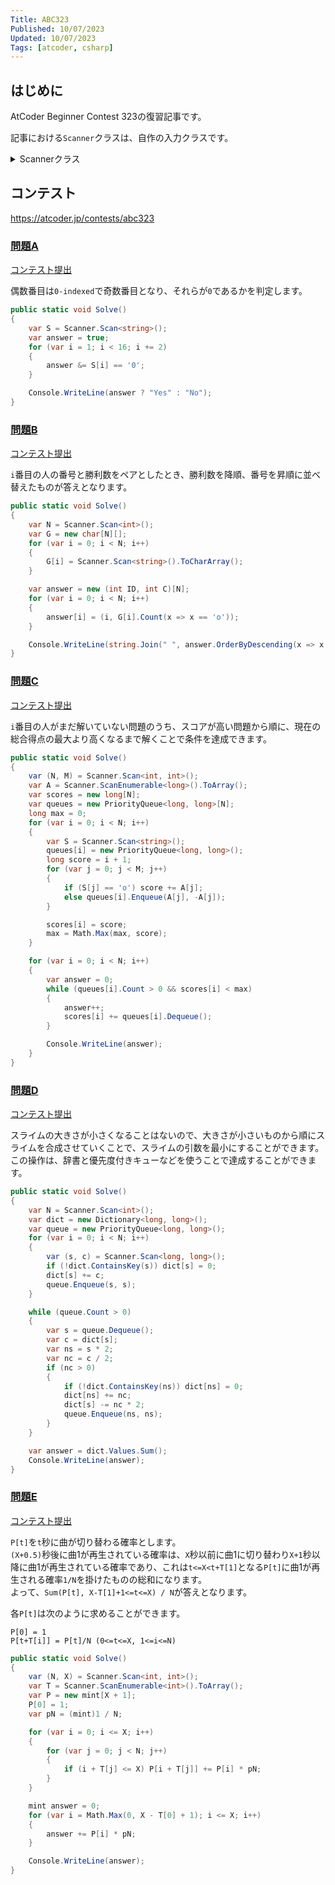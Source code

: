 ```yaml
---
Title: ABC323
Published: 10/07/2023
Updated: 10/07/2023
Tags: [atcoder, csharp]
---
```


## はじめに

AtCoder Beginner Contest 323の復習記事です。

記事における`Scanner`クラスは、自作の入力クラスです。

<details>
<summary>Scannerクラス</summary>

```csharp
public static class Scanner
{
    public static T Scan<T>() where T : IConvertible => Convert<T>(ScanStringArray()[0]);
    public static (T1, T2) Scan<T1, T2>() where T1 : IConvertible where T2 : IConvertible
    {
        var input = ScanStringArray();
        return (Convert<T1>(input[0]), Convert<T2>(input[1]));
    }
    public static (T1, T2, T3) Scan<T1, T2, T3>() where T1 : IConvertible where T2 : IConvertible where T3 : IConvertible
    {
        var input = ScanStringArray();
        return (Convert<T1>(input[0]), Convert<T2>(input[1]), Convert<T3>(input[2]));
    }
    public static (T1, T2, T3, T4) Scan<T1, T2, T3, T4>() where T1 : IConvertible where T2 : IConvertible where T3 : IConvertible where T4 : IConvertible
    {
        var input = ScanStringArray();
        return (Convert<T1>(input[0]), Convert<T2>(input[1]), Convert<T3>(input[2]), Convert<T4>(input[3]));
    }
    public static (T1, T2, T3, T4, T5) Scan<T1, T2, T3, T4, T5>() where T1 : IConvertible where T2 : IConvertible where T3 : IConvertible where T4 : IConvertible where T5 : IConvertible
    {
        var input = ScanStringArray();
        return (Convert<T1>(input[0]), Convert<T2>(input[1]), Convert<T3>(input[2]), Convert<T4>(input[3]), Convert<T5>(input[4]));
    }
    public static (T1, T2, T3, T4, T5, T6) Scan<T1, T2, T3, T4, T5, T6>() where T1 : IConvertible where T2 : IConvertible where T3 : IConvertible where T4 : IConvertible where T5 : IConvertible where T6 : IConvertible
    {
        var input = ScanStringArray();
        return (Convert<T1>(input[0]), Convert<T2>(input[1]), Convert<T3>(input[2]), Convert<T4>(input[3]), Convert<T5>(input[4]), Convert<T6>(input[5]));
    }
    public static IEnumerable<T> ScanEnumerable<T>() where T : IConvertible => ScanStringArray().Select(Convert<T>);
    private static string[] ScanStringArray()
    {
        var line = Console.ReadLine()?.Trim() ?? string.Empty;
        return string.IsNullOrEmpty(line) ? Array.Empty<string>() : line.Split(' ');
    }
    private static T Convert<T>(string value) where T : IConvertible => (T)System.Convert.ChangeType(value, typeof(T));
}
```

</details>

## コンテスト

<https://atcoder.jp/contests/abc323>

### [問題A](https://atcoder.jp/contests/abc323/tasks/abc323_a)

[コンテスト提出](https://atcoder.jp/contests/ABC323/submissions/46279658)

偶数番目は`0-indexed`で奇数番目となり、それらが`0`であるかを判定します。

```csharp
public static void Solve()
{
    var S = Scanner.Scan<string>();
    var answer = true;
    for (var i = 1; i < 16; i += 2)
    {
        answer &= S[i] == '0';
    }

    Console.WriteLine(answer ? "Yes" : "No");
}
```

### [問題B](https://atcoder.jp/contests/abc323/tasks/abc323_b)

[コンテスト提出](https://atcoder.jp/contests/ABC323/submissions/46279658)

`i`番目の人の番号と勝利数をペアとしたとき、勝利数を降順、番号を昇順に並べ替えたものが答えとなります。

```csharp
public static void Solve()
{
    var N = Scanner.Scan<int>();
    var G = new char[N][];
    for (var i = 0; i < N; i++)
    {
        G[i] = Scanner.Scan<string>().ToCharArray();
    }

    var answer = new (int ID, int C)[N];
    for (var i = 0; i < N; i++)
    {
        answer[i] = (i, G[i].Count(x => x == 'o'));
    }

    Console.WriteLine(string.Join(" ", answer.OrderByDescending(x => x.C).ThenBy(x => x.ID).Select(x => x.ID + 1)));
}
```

### [問題C](https://atcoder.jp/contests/abc323/tasks/abc323_c)

[コンテスト提出](https://atcoder.jp/contests/ABC323/submissions/46308075)

`i`番目の人がまだ解いていない問題のうち、スコアが高い問題から順に、現在の総合得点の最大より高くなるまで解くことで条件を達成できます。

```csharp
public static void Solve()
{
    var (N, M) = Scanner.Scan<int, int>();
    var A = Scanner.ScanEnumerable<long>().ToArray();
    var scores = new long[N];
    var queues = new PriorityQueue<long, long>[N];
    long max = 0;
    for (var i = 0; i < N; i++)
    {
        var S = Scanner.Scan<string>();
        queues[i] = new PriorityQueue<long, long>();
        long score = i + 1;
        for (var j = 0; j < M; j++)
        {
            if (S[j] == 'o') score += A[j];
            else queues[i].Enqueue(A[j], -A[j]);
        }

        scores[i] = score;
        max = Math.Max(max, score);
    }

    for (var i = 0; i < N; i++)
    {
        var answer = 0;
        while (queues[i].Count > 0 && scores[i] < max)
        {
            answer++;
            scores[i] += queues[i].Dequeue();
        }

        Console.WriteLine(answer);
    }
}
```

### [問題D](https://atcoder.jp/contests/abc323/tasks/abc323_d)

[コンテスト提出](https://atcoder.jp/contests/ABC323/submissions/46314486)

スライムの大きさが小さくなることはないので、大きさが小さいものから順にスライムを合成させていくことで、スライムの引数を最小にすることができます。  
この操作は、辞書と優先度付きキューなどを使うことで達成することができます。

```csharp
public static void Solve()
{
    var N = Scanner.Scan<int>();
    var dict = new Dictionary<long, long>();
    var queue = new PriorityQueue<long, long>();
    for (var i = 0; i < N; i++)
    {
        var (s, c) = Scanner.Scan<long, long>();
        if (!dict.ContainsKey(s)) dict[s] = 0;
        dict[s] += c;
        queue.Enqueue(s, s);
    }

    while (queue.Count > 0)
    {
        var s = queue.Dequeue();
        var c = dict[s];
        var ns = s * 2;
        var nc = c / 2;
        if (nc > 0)
        {
            if (!dict.ContainsKey(ns)) dict[ns] = 0;
            dict[ns] += nc;
            dict[s] -= nc * 2;
            queue.Enqueue(ns, ns);
        }
    }

    var answer = dict.Values.Sum();
    Console.WriteLine(answer);
}
```

### [問題E](https://atcoder.jp/contests/abc323/tasks/abc323_e)

[コンテスト提出](https://atcoder.jp/contests/ABC323/submissions/46314486)

`P[t]`を`t`秒に曲が切り替わる確率とします。  
`(X+0.5)`秒後に曲1が再生されている確率は、`X`秒以前に曲1に切り替わり`X+1`秒以降に曲1が再生されている確率であり、これは`t<=X<t+T[1]`となる`P[t]`に曲1が再生される確率`1/N`を掛けたものの総和になります。  
よって、`Sum(P[t], X-T[1]+1<=t<=X) / N`が答えとなります。

各`P[t]`は次のように求めることができます。

```text
P[0] = 1
P[t+T[i]] = P[t]/N (0<=t<=X, 1<=i<=N)
```

```csharp
public static void Solve()
{
    var (N, X) = Scanner.Scan<int, int>();
    var T = Scanner.ScanEnumerable<int>().ToArray();
    var P = new mint[X + 1];
    P[0] = 1;
    var pN = (mint)1 / N;

    for (var i = 0; i <= X; i++)
    {
        for (var j = 0; j < N; j++)
        {
            if (i + T[j] <= X) P[i + T[j]] += P[i] * pN;
        }
    }

    mint answer = 0;
    for (var i = Math.Max(0, X - T[0] + 1); i <= X; i++)
    {
        answer += P[i] * pN;
    }

    Console.WriteLine(answer);
}
```
